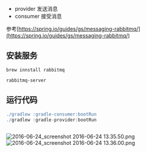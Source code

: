* provider 发送消息
* consumer 接受消息

参考[https://spring.io/guides/gs/messaging-rabbitmq/](https://spring.io/guides/gs/messaging-rabbitmq/)

## 安装服务

```
brew innstall rabbitmq

rabbitmq-server
```

## 运行代码

```gradle
./gradlew :gradle-consumer:bootRun 
./gradlew :gradle-provider:bootRun 
 
```

![2016-06-24_screenshot 2016-06-24 13.35.50.png](https://dn-keeley.qbox.me/2016-06-24_screenshot%202016-06-24%2013.35.50.png)
![2016-06-24_screenshot 2016-06-24 13.36.00.png](https://dn-keeley.qbox.me/2016-06-24_screenshot%202016-06-24%2013.36.00.png)
